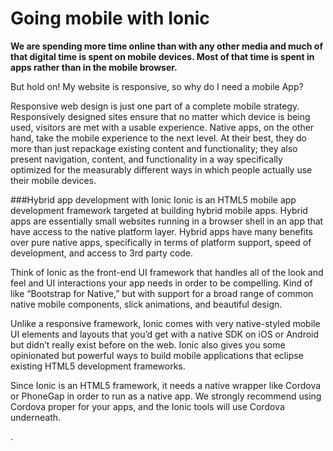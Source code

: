 # Going mobile with Ionic
**We are spending more time online than with any other media
and much of that digital time is spent on mobile devices.
Most of that time is spent in apps rather than in the mobile browser.**

But hold on! My website is responsive, so why do I need a mobile App?

Responsive web design is just one part of a complete mobile strategy. Responsively designed sites ensure that no matter which device is being used, visitors are met with a usable experience. Native apps, on the other hand, take the mobile experience to the next level. At their best, they do more than just repackage existing content and functionality; they also present navigation, content, and functionality in a way specifically optimized for the measurably different ways in which people actually use their mobile devices. 

###Hybrid app development with Ionic
Ionic is an HTML5 mobile app development framework targeted at building hybrid mobile apps. Hybrid apps are essentially small websites running in a browser shell in an app that have access to the native platform layer. Hybrid apps have many benefits over pure native apps, specifically in terms of platform support, speed of development, and access to 3rd party code.

Think of Ionic as the front-end UI framework that handles all of the look and feel and UI interactions your app needs in order to be compelling. Kind of like “Bootstrap for Native,” but with support for a broad range of common native mobile components, slick animations, and beautiful design.

Unlike a responsive framework, Ionic comes with very native-styled mobile UI elements and layouts that you’d get with a native SDK on iOS or Android but didn’t really exist before on the web. Ionic also gives you some opinionated but powerful ways to build mobile applications that eclipse existing HTML5 development frameworks.

Since Ionic is an HTML5 framework, it needs a native wrapper like Cordova or PhoneGap in order to run as a native app. We strongly recommend using Cordova proper for your apps, and the Ionic tools will use Cordova underneath.

. 

